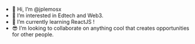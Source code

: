 - 👋 Hi, I’m @jplemosx
- 👀 I’m interested in Edtech and Web3.
- 🌱 I’m currently learning ReactJS !
- 😎 I’m looking to collaborate on anything cool that creates opportunities for other people.

<!---
jplemosx/jplemosx is a ✨ special ✨ repository because its `README.md` (this file) appears on your GitHub profile.
You can click the Preview link to take a look at your changes.
--->
